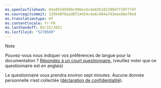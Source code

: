```yaml
---
ms.openlocfilehash: 64a955d5049c996ecbcde82b182390d7f19f774f
ms.sourcegitcommit: 139548f8a2d0f24d54c4a6c404a743eeeb8ef8e0
ms.translationtype: HT
ms.contentlocale: fr-FR
ms.lasthandoff: 02/15/2021
ms.locfileid: "5270569"
---
```

> [!NOTE]
>Pouvez-vous nous indiquer vos préférences de langue pour la documentation ? [Répondez à un court questionnaire.](https://aka.ms/BAG_Docs_Language_Survey) (veuillez noter que ce questionnaire est en anglais)
>
>Le questionnaire vous prendra environ sept minutes. Aucune donnée personnelle n’est collectée ([déclaration de confidentialité](https://go.microsoft.com/fwlink/?LinkId=521839)).
